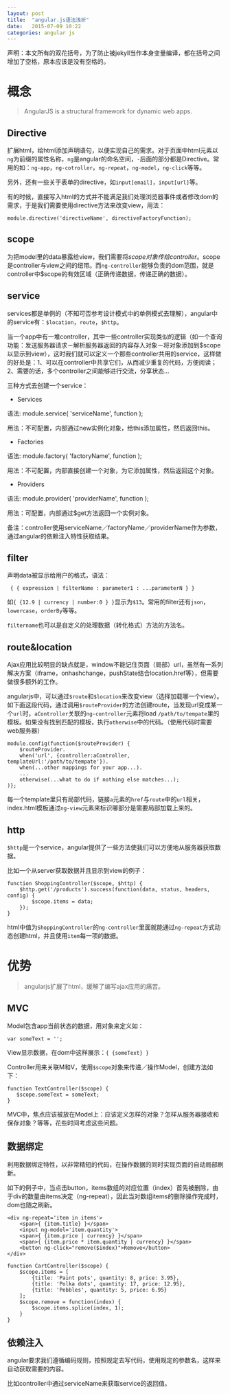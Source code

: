```yaml
---
layout: post
title:  "angular.js语法浅析"
date:   2015-07-09 10:22
categories: angular js
---
```


声明：本文所有的双花括号，为了防止被jekyll当作本身变量编译，都在括号之间增加了空格，原本应该是没有空格的。

# 概念

> AngularJS is a structural framework for dynamic web apps.<!--more-->

## Directive

扩展html，给html添加声明语句，以便实现自己的需求。对于页面中html元素以`ng`为前缀的属性名称，`ng`是angular的命名空间，`-`后面的部分都是Directive。常用的如：`ng-app`，`ng-cotroller`，`ng-repeat`，`ng-model`，`ng-click`等等。 

另外，还有一些关于表单的directive，如`input[email]`，`input[url]`等。

有的时候，直接写入html的方式并不能满足我们处理浏览器事件或者修改dom的需求，于是我们需要使用directive方法来改变view，用法：

<pre><code>module.directive('directiveName', directiveFactoryFunction);</code></pre>

## scope

为把model里的data暴露给view，我们需要将$scope对象传给controller。$scope是controller与view之间的纽带。而`ng-controller`能够负责的dom范围，就是controller中$scope的有效区域（正确传递数据，传递正确的数据）。

## service

services都是单例的（不知可否参考设计模式中的单例模式去理解），angular中的service有：`$location`，`route`，`$http`。

当一个app中有一堆controller，其中一些controller实现类似的逻辑（如一个查询功能：发送服务器请求－解析服务器返回的内容存入对象－将对象添加到$scope以显示到view），这时我们就可以定义一个那些controller共用的service，这样做的好处是：1、可以在controller中共享它们，从而减少重复的代码，方便阅读；2、需要的话，多个controller之间能够进行交流，分享状态...

三种方式去创建一个service：

- Services

语法: module.service( 'serviceName', function );

用法：不可配置，内部通过new实例化对象，给this添加属性，然后返回this。

- Factories

语法: module.factory( 'factoryName', function );

用法：不可配置，内部直接创建一个对象，为它添加属性，然后返回这个对象。

- Providers

语法: module.provider( 'providerName', function );

用法：可配置，内部通过$get方法返回一个实例对象。


备注：controller使用serviceName／factoryName／providerName作为参数，通过angular的依赖注入特性获取结果。

## filter

声明data被显示给用户的格式，语法：

<pre><code> { { expression | filterName : parameter1 : ...parameterN } }</code></pre>

如`{ {12.9 | currency | number:0 } }`显示为`$13`。常用的filter还有`json`，`lowercase`，`orderBy`等等。

`filtername`也可以是自定义的处理数据（转化格式）方法的方法名。

## route&location

Ajax应用比较明显的缺点就是，window不能记住页面（局部）url，虽然有一系列解决方案（iframe，onhashchange，pushState结合location.href等），但需要做很多额外的工作。

angularjs中，可以通过`$route`和`$location`来改变view（选择加载哪一个view）。如下面这段代码，通过调用`$routeProvider`的方法创建route，当发现url变成某一个`url`时，`aController`关联的`ng-controller`元素将load `/path/to/tempate`里的模板。如果没有找到匹配的模板，执行`otherwise`中的代码。（使用代码时需要web服务器）

<pre><code>module.config(function($routeProvider) {
    $routeProvider.
    when('url', {controller:aController, templateUrl:'/path/to/tempate'}). 
    when(...other mappings for your app...).
    ...
    otherwise(...what to do if nothing else matches...);
)};</code></pre>

每一个template里只有局部代码，链接`a`元素的`href`与`route`中的`url`相关，index.html模板通过`ng-view`元素来标识哪部分是需要局部加载上来的。

## http

`$http`是一个service，angular提供了一些方法使我们可以方便地从服务器获取数据。

比如一个从server获取数据并且显示到view的例子：

<pre><code>function ShoppingController($scope, $http) { 
    $http.get('/products').success(function(data, status, headers, config) {
        $scope.items = data;
    });
}</code></pre>

html中值为`ShoppingController`的`ng-controller`里面就能通过`ng-repeat`方式动态创建html，并且使用`item`每一项的数据。

# 优势

> angularjs扩展了html，缓解了编写ajax应用的痛苦。

## MVC

Model包含app当前状态的数据，用对象来定义如：

    var someText = '';

View显示数据，在dom中这样展示：`{ {someText} }`

Controller用来关联M和V，使用`$scope`对象来传递／操作Model，创建方法如下：

<pre><code>function TextController($scope) { 
   $scope.someText = someText;
}</code></pre>

MVC中，焦点应该被放在Model上：应该定义怎样的对象？怎样从服务器接收和保存对象？等等，花些时间考虑这些问题。

## 数据绑定

利用数据绑定特性，以非常精短的代码，在操作数据的同时实现页面的自动局部刷新。

如下的例子中，当点击button，items数组的对应位置（index）首先被删除，由于div的数量由items决定（ng-repeat），因此当对数组items的删除操作完成时，dom也随之刷新。

<pre><code>&lt;div ng-repeat='item in items'&gt;
    &lt;span&gt;{ {item.title} }&lt;/span&gt;
    &lt;input ng-model='item.quantity'&gt;
    &lt;span&gt;{ {item.price | currency} }&lt;/span&gt; 
    &lt;span&gt;{ {item.price * item.quantity | currency} }&lt;/span&gt; 
    &lt;button ng-click="remove($index)"&gt;Remove&lt;/button&gt;
&lt;/div&gt;

function CartController($scope) { 
    $scope.items = [
        {title: 'Paint pots', quantity: 8, price: 3.95},
        {title: 'Polka dots', quantity: 17, price: 12.95},
        {title: 'Pebbles', quantity: 5, price: 6.95}
    ];
    $scope.remove = function(index) { 
        $scope.items.splice(index, 1);
    } 
}</code></pre>

## 依赖注入

angular要求我们遵循编码规则，按照规定去写代码，使用规定的参数名，这样来自动获取需要的内容。

比如controller中通过serviceName来获取service的返回值。